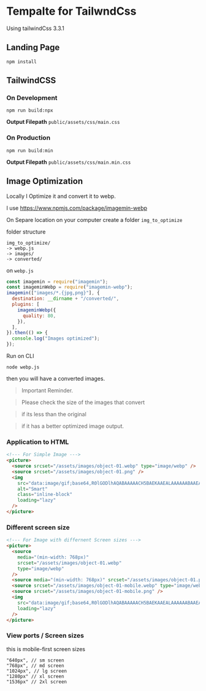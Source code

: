 #  Tempalte for TailwndCss

Using tailwindCss 3.3.1

## Landing Page

```
npm install
```

## TailwindCSS

### On Development

```
npm run build:npx
```

**Output Filepath** `public/assets/css/main.css`

### On Production

```
npm run build:min
```

**Output Filepath** `public/assets/css/main.min.css`

## Image Optimization

Locally I Optimize it and convert it to webp.

I use https://www.npmjs.com/package/imagemin-webp

On Separe location on your computer create a folder `img_to_optimize`

folder structure

```
img_to_optimize/
-> webp.js
-> images/
-> converted/
```

on `webp.js`

```js
const imagemin = require("imagemin");
const imageminWebp = require("imagemin-webp");
imagemin(["images/*.{jpg,png}"], {
  destination: __dirname + "/converted/",
  plugins: [
    imageminWebp({
      quality: 80,
    }),
  ],
}).then(() => {
  console.log("Images optimized");
});
```

Run on CLI

```
node webp.js
```

then you will have a converted images.

> Important Reminder.

> Please check the size of the images that convert

> if its less than the original

> if it has a better optimized image output.

### Application to HTML

```html
<!--- For Simple Image --->
<picture>
  <source srcset="/assets/images/object-01.webp" type="image/webp" />
  <source srcset="/assets/images/object-01.png" />
  <img
    src="data:image/gif;base64,R0lGODlhAQABAAAAACH5BAEKAAEALAAAAAABAAEAAAICTAEAOw=="
    alt="Smart"
    class="inline-block"
    loading="lazy"
  />
</picture>
```

### Different screen size

```html
<!--- For Image with differnent Screen sizes --->
<picture>
  <source
    media="(min-width: 768px)"
    srcset="/assets/images/object-01.webp"
    type="image/webp"
  />
  <source media="(min-width: 768px)" srcset="/assets/images/object-01.png" />
  <source srcset="/assets/images/object-01-mobile.webp" type="image/webp" />
  <source srcset="/assets/images/object-01-mobile.png" />
  <img
    src="data:image/gif;base64,R0lGODlhAQABAAAAACH5BAEKAAEALAAAAAABAAEAAAICTAEAOw=="
    loading="lazy"
  />
</picture>
```

### View ports / Screen sizes

this is mobile-first screen sizes

```
"640px", // sm screen
"768px", // md screen
"1024px", // lg screen
"1280px" // xl screen
"1536px" // 2xl screen
```
